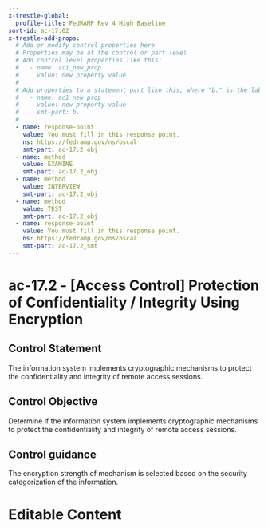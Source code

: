 ```yaml
---
x-trestle-global:
  profile-title: FedRAMP Rev 4 High Baseline
sort-id: ac-17.02
x-trestle-add-props:
  # Add or modify control properties here
  # Properties may be at the control or part level
  # Add control level properties like this:
  #   - name: ac1_new_prop
  #     value: new property value
  #
  # Add properties to a statement part like this, where "b." is the label of the target statement part
  #   - name: ac1_new_prop
  #     value: new property value
  #     smt-part: b.
  #
  - name: response-point
    value: You must fill in this response point.
    ns: https://fedramp.gov/ns/oscal
    smt-part: ac-17.2_obj
  - name: method
    value: EXAMINE
    smt-part: ac-17.2_obj
  - name: method
    value: INTERVIEW
    smt-part: ac-17.2_obj
  - name: method
    value: TEST
    smt-part: ac-17.2_obj
  - name: response-point
    value: You must fill in this response point.
    ns: https://fedramp.gov/ns/oscal
    smt-part: ac-17.2_smt
---
```


# ac-17.2 - \[Access Control\] Protection of Confidentiality / Integrity Using Encryption

## Control Statement

The information system implements cryptographic mechanisms to protect the confidentiality and integrity of remote access sessions.

## Control Objective

Determine if the information system implements cryptographic mechanisms to protect the confidentiality and integrity of remote access sessions.

## Control guidance

The encryption strength of mechanism is selected based on the security categorization of the information.

# Editable Content

<!-- Make additions and edits below -->
<!-- The above represents the contents of the control as received by the profile, prior to additions. -->
<!-- If the profile makes additions to the control, they will appear below. -->
<!-- The above markdown may not be edited but you may edit the content below, and/or introduce new additions to be made by the profile. -->
<!-- If there is a yaml header at the top, parameter values may be edited. Use --set-parameters to incorporate the changes during assembly. -->
<!-- The content here will then replace what is in the profile for this control, after running profile-assemble. -->
<!-- The added parts in the profile for this control are below.  You may edit them and/or add new ones. -->
<!-- Each addition must have a heading either of the form ## Control my_addition_name -->
<!-- or ## Part a. (where the a. refers to one of the control statement labels.) -->
<!-- "## Control" parts are new parts added after the statement part. -->
<!-- "## Part" parts are new parts added into the top-level statement part with that label. -->
<!-- Subparts may be added with nested hash levels of the form ### My Subpart Name -->
<!-- underneath the parent ## Control or ## Part being added -->
<!-- See https://ibm.github.io/compliance-trestle/tutorials/ssp_profile_catalog_authoring/ssp_profile_catalog_authoring for guidance. -->
